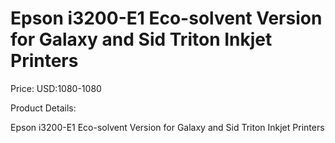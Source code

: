 # Epson i3200-E1 Eco-solvent Version for Galaxy and Sid Triton Inkjet Printers

Price: USD:1080-1080

Product Details:

Epson i3200-E1 Eco-solvent Version for Galaxy and Sid Triton Inkjet Printers
